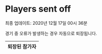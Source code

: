 # Players sent off
최종 업데이트: 2020년 12월 17일 00시 36분


경기 중 오류가 발생하는 경우 자동으로 퇴장됩니다.


| 퇴장된 참가자 |
|:---:|